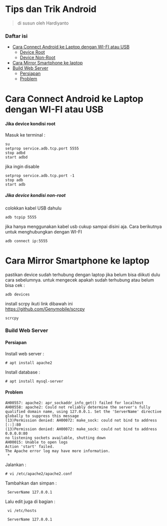 # Tips dan Trik Android
> di susun oleh Hardiyanto

### Daftar isi
* [Cara Connect Android ke Laptop dengan WI-FI atau USB](#cara-connect-android-ke-laptop-dengan-wi-fi-atau-usb)
	* [Device Root](#jika-device-kondisi-root)
	* [Device Non-Root](#jika-device-kondisi-non-root)
* [Cara Mirror Smartphone ke laptop](#cara-mirror-smartphone-ke-laptop)
* [Build Web Server](#bulid-web-server)
    * [Persiapan](#persiapan)
    * [Problem](#problem)


# Cara Connect Android ke Laptop dengan WI-FI atau USB
#### Jika device kondisi root<br>
Masuk ke terminal :
```
su
setprop service.adb.tcp.port 5555
stop adbd
start adbd
```

jika ingin disable

```
setprop service.adb.tcp.port -1
stop adb
start adb
```

##### Jika device kondisi non-root</br>
colokkan kabel USB dahulu

```
adb tcpip 5555
```
jika hanya menggunakan kabel usb cukup sampai disini aja. Cara berikutnya untuk menghubungkan dengan WI-FI

```
adb connect ip:5555
```

# Cara Mirror Smartphone ke laptop
pastikan device sudah terhubung dengan laptop jika belum bisa diikuti dulu cara sebelumnya. untuk mengecek apakah sudah terhubung atau belum bisa cek :
```
adb devices
```
install scrpy ikuti link dibawah ini <br>
https://github.com/Genymobile/scrcpy

```
scrcpy
```

### Build Web Server

#### Persiapan
Install web server :
```
# apt install apache2
```
Install database :
```
# apt install mysql-server
```
#### Problem

```
AH00557: apache2: apr_sockaddr_info_get() failed for localhost
AH00558: apache2: Could not reliably determine the server's fully qualified domain name, using 127.0.0.1. Set the 'ServerName' directive globally to suppress this message
(13)Permission denied: AH00072: make_sock: could not bind to address [::]:80
(13)Permission denied: AH00072: make_sock: could not bind to address 0.0.0.0:80
no listening sockets available, shutting down
AH00015: Unable to open logs
Action 'start' failed.
The Apache error log may have more information.
 *
```
Jalankan :
```
# vi /etc/apache2/apache2.conf
```
Tambahkan dan simpan :
```
 ServerName 127.0.0.1
```

Lalu edit juga di bagian :
```
 vi /etc/hosts
```
```
 ServerName 127.0.0.1
```

